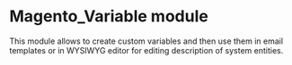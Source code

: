 # Magento_Variable module

This module allows to create custom variables and then use them in email templates or in WYSIWYG editor for editing description of system entities.
